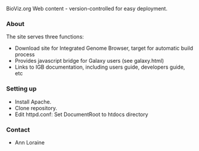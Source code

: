 BioViz.org Web content - version-controlled for easy deployment.

### About ###

The site serves three functions:

* Download site for Integrated Genome Browser, target for automatic build process 
* Provides javascript bridge for Galaxy users (see galaxy.html)
* Links to IGB documentation, including users guide, developers guide, etc

### Setting up ###

* Install Apache.
* Clone repository.
* Edit httpd.conf: Set DocumentRoot to htdocs directory

### Contact ###

* Ann Loraine